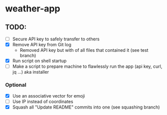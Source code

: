 # weather-app

## TODO:
- [ ] Secure API key to safely transfer to others
- [x] Remove API key from Git log
    - Removed API key but with of all files that contained it (see test branch)
- [x] Run script on shell startup
- [ ] Make a script to prepare machine to flawlessly run the app (api key, curl, jq ...) aka installer

### Optional
- [x]  Use an associative vector for emoji
- [ ]  Use IP instead of coordinates
- [x]  Squash all "Update README" commits into one (see squashing branch)
